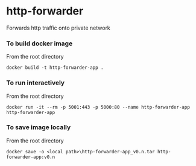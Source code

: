 # http-forwarder
Forwards http traffic onto private network

### To build docker image
From the root directory
```
docker build -t http-forwarder-app .
```

### To run interactively
From the root directory
```
docker run -it --rm -p 5001:443 -p 5000:80 --name http-forwarder-app http-forwarder-app
```

### To save image locally
From the root directory
```
docker save -o <local path>\http-forwarder-app_v0.n.tar http-forwarder-app:v0.n
```